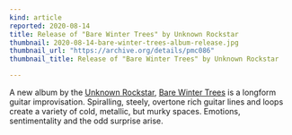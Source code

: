 ```yaml
---
kind: article
reported: 2020-08-14
title: Release of "Bare Winter Trees" by Unknown Rockstar
thumbnail: 2020-08-14-bare-winter-trees-album-release.jpg
thumbnail_url: "https://archive.org/details/pmc086"
thumbnail_title: Release of "Bare Winter Trees" by Unknown Rockstar

---
```

A new album by the [Unknown Rockstar](https://archive.org/details/postmoderncore?sort=-date&and[]=creator%3A%22unknown+rockstar%22), [Bare Winter Trees](https://archive.org/details/pmc086) is a longform guitar improvisation. Spiralling, steely, overtone rich guitar lines and loops create a variety of cold, metallic, but murky spaces. Emotions, sentimentality and the odd surprise arise.